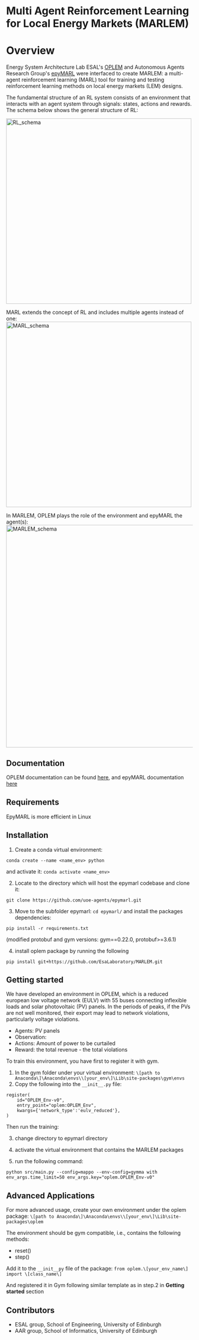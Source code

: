 # Multi Agent Reinforcement Learning for Local Energy Markets (MARLEM)

Overview
=============

Energy System Architecture Lab ESAL's [OPLEM](https://github.com/EsaLaboratory/OPLEM) and Autonomous Agents Research Group's [epyMARL](https://github.com/uoe-agents/epymarl) were interfaced to create MARLEM: a multi-agent reinforcement learning (MARL) tool for training and testing reinforcement learning methods on local energy markets (LEM) designs.

The fundamental structure of an RL system consists of an environment that interacts with an agent system through signals: states, actions and rewards. The schema below shows the general structure of RL:

<img src="https://github.com/EsaLaboratory/MARLEM/assets/65967906/49608a50-c0d4-495d-ac10-c22eebf2c0fd.png" alt="RL_schema" width="500">

MARL extends the concept of RL and includes multiple agents instead of one:
<img src="https://github.com/EsaLaboratory/MARLEM/assets/65967906/70691924-c3d1-4b05-893d-ba3fff30ae02.png" alt="MARL_schema" width="500">

In MARLEM, OPLEM plays the role of the environment and epyMARL the agent(s):
<img src="https://github.com/EsaLaboratory/MARLEM/assets/65967906/ce72c5e2-9039-4e12-a055-172793f6ea09.png" alt="MARLEM_schema" width="600">

Documentation
-------------
OPLEM documentation can be found [here](https://open-new.readthedocs.io/en/latest/), and epyMARL documentation [here](https://agents.inf.ed.ac.uk/blog/epymarl/)

Requirements
------------
EpyMARL is more efficient in Linux

Installation
-------------
1. Create a conda virtual environment:
```
conda create --name <name_env> python
```
and activate it: `conda activate <name_env>`

2. Locate to the directory which will host the epymarl codebase and clone it:
```
git clone https://github.com/uoe-agents/epymarl.git
```
3. Move to the subfolder epymarl: `cd epymarl/` and install the packages dependencies:
```
pip install -r requirements.txt
```
(modified protobuf and gym versions: gym==0.22.0, protobuf>=3.6.1)

4. install oplem package by running the following
```
pip install git+https://github.com/EsaLaboratory/MARLEM.git
```

Getting started
----------------

We have developed an environment in OPLEM, which is a reduced european low voltage network (EULV) with 55 buses connecting inflexible loads and  solar photovoltaic (PV) panels. In the periods of peaks, if the PVs are not well monitored, their export may lead to network violations, particularly voltage violations.
- Agents: PV panels
- Observation: 
- Actions: Amount of power to be curtailed
- Reward: the total revenue - the total violations

To train this environment, you have first to register it with gym.
1. In the gym folder under your virtual environment: `\[path to Anaconda\]\Anaconda\envs\\[your_env\]\Lib\site-packages\gym\envs`
2. Copy the following into the `__init__.py` file:
```
register(
    id="OPLEM_Env-v0",
    entry_point="oplem:OPLEM_Env",
    kwargs={'network_type':'eulv_reduced'},
)
```
Then run the training:

3. change directory to epymarl directory
   
4. activate the virtual environment that contains the MARLEM packages
   
5. run the following command:
```
python src/main.py --config=mappo --env-config=gymma with env_args.time_limit=50 env_args.key="oplem.OPLEM_Env-v0"
```

Advanced Applications
---------------------
For more advanced usage, create your own environment under the oplem package: `\[path to Anaconda\]\Anaconda\envs\\[your_env\]\Lib\site-packages\oplem`

The environment should be gym compatible, i.e., contains the following methods:
- reset()
- step()

Add it to the `__init__py` file of the package: `from oplem.\[your_env_name\] import \[class_name\]`

And registered it in Gym following similar template as in step.2 in **Getting started** section

Contributors
------------
- ESAL group, School of Engineering, University of Edinburgh
- AAR group, School of Informatics, University of Edinburgh



